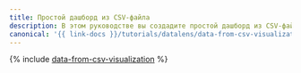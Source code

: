 ```yaml
---
title: Простой дашборд из CSV-файла
description: В этом руководстве вы создадите простой дашборд из CSV-файла и узнаете, как можно использовать {{ datalens-short-name }} для исследования зависимостей.
canonical: '{{ link-docs }}/tutorials/datalens/data-from-csv-visualization'
---
```


{% include [data-from-csv-visualization](../../_tutorials/datalens/data-from-csv-visualization.md) %}
